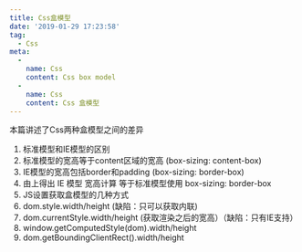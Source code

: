 ```yaml
---
title: Css盒模型
date: '2019-01-29 17:23:58'
tag: 
  - Css
meta:
  -
    name: Css
    content: Css box model
  -
    name: Css
    content: Css 盒模型
---
```

本篇讲述了Css两种盒模型之间的差异
<!-- more -->
1. 标准模型和IE模型的区别
  1. 标准模型的宽高等于content区域的宽高 (box-sizing: content-box)
  2. IE模型的宽高包括border和padding (box-sizing: border-box)
  3. 由上得出 IE 模型 宽高计算  等于标准模型使用  box-sizing: border-box
2. JS设置获取盒模型的几种方式
  1. dom.style.width/height (缺陷：只可以获取内联)
  2. dom.currentStyle.width/height (获取渲染之后的宽高）（缺陷：只有IE支持）
  3. window.getComputedStyle(dom).width/height
  4. dom.getBoundingClientRect().width/height

